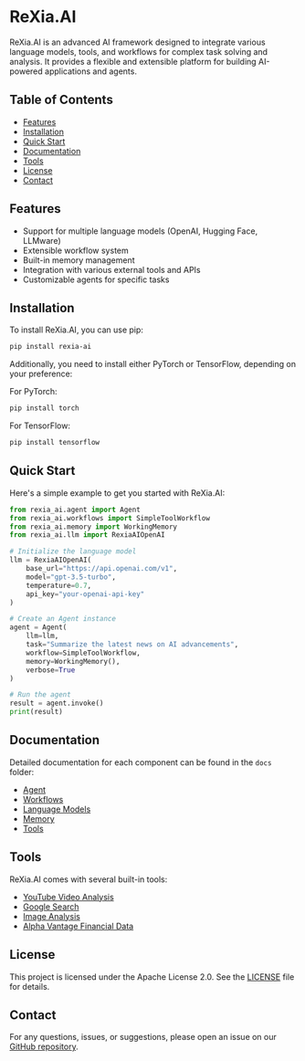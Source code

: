 # ReXia.AI

ReXia.AI is an advanced AI framework designed to integrate various language models, tools, and workflows for complex task solving and analysis. It provides a flexible and extensible platform for building AI-powered applications and agents.

## Table of Contents

- [Features](#features)
- [Installation](#installation)
- [Quick Start](#quick-start)
- [Documentation](#documentation)
- [Tools](#tools)
- [License](#license)
- [Contact](#contact)

## Features

- Support for multiple language models (OpenAI, Hugging Face, LLMware)
- Extensible workflow system
- Built-in memory management
- Integration with various external tools and APIs
- Customizable agents for specific tasks

## Installation

To install ReXia.AI, you can use pip:

```bash
pip install rexia-ai
```

Additionally, you need to install either PyTorch or TensorFlow, depending on your preference:

For PyTorch:

```bash
pip install torch
```

For TensorFlow:

```bash
pip install tensorflow
```

## Quick Start

Here's a simple example to get you started with ReXia.AI:

```python
from rexia_ai.agent import Agent
from rexia_ai.workflows import SimpleToolWorkflow
from rexia_ai.memory import WorkingMemory
from rexia_ai.llm import RexiaAIOpenAI

# Initialize the language model
llm = RexiaAIOpenAI(
    base_url="https://api.openai.com/v1",
    model="gpt-3.5-turbo",
    temperature=0.7,
    api_key="your-openai-api-key"
)

# Create an Agent instance
agent = Agent(
    llm=llm,
    task="Summarize the latest news on AI advancements",
    workflow=SimpleToolWorkflow,
    memory=WorkingMemory(),
    verbose=True
)

# Run the agent
result = agent.invoke()
print(result)
```

## Documentation

Detailed documentation for each component can be found in the `docs` folder:

- [Agent](docs/agents/agent.md)
- [Workflows](docs/workflows)
- [Language Models](docs/llms)
- [Memory](docs/memory)
- [Tools](docs/tools)

## Tools

ReXia.AI comes with several built-in tools:

- [YouTube Video Analysis](docs/tools/youtube_video_analysis.md)
- [Google Search](docs/tools/google_search.md)
- [Image Analysis](docs/tools/image_analysis.md)
- [Alpha Vantage Financial Data](docs/tools/alpha_vantage.md)

## License

This project is licensed under the Apache License 2.0. See the [LICENSE](LICENSE) file for details.

## Contact

For any questions, issues, or suggestions, please open an issue on our [GitHub repository](https://github.com/yourusername/rexia-ai/issues).
